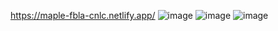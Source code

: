 https://maple-fbla-cnlc.netlify.app/
![image](https://github.com/ErinTomorri/CNLC-MAPLE/assets/97967950/90981e8c-4612-4bdc-b9ad-28432dd939ec)
![image](https://github.com/ErinTomorri/CNLC-MAPLE/assets/97967950/395ac6b4-ea8b-4354-ae2b-a942c9d15b95)
![image](https://github.com/ErinTomorri/CNLC-MAPLE/assets/97967950/65a3a603-ef7f-4fce-9c42-c7b09e9a4ef7)
